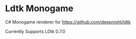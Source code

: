 # Ldtk Monogame
C# Monogame renderer for https://github.com/deepnight/ldtk

Currently Supports LDtk 0.7.0
